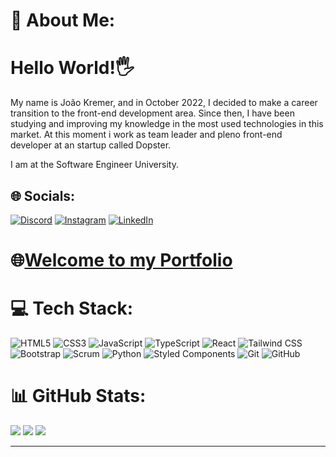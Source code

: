 # 💫 About Me:
<h1>Hello World!🖐 </h1>
My name is João Kremer, and in October 2022, I decided to make a career transition to the front-end development area. Since then, I have been studying and improving my knowledge in the most used technologies in this market. At this moment i work as team leader and pleno front-end developer at an startup called Dopster.

I am at the Software Engineer University.

## 🌐 Socials:
[![Discord](https://img.shields.io/badge/Discord-%237289DA.svg?logo=discord&logoColor=white)](https://discord.gg/joaokremer#2691) [![Instagram](https://img.shields.io/badge/Instagram-%23E4405F.svg?logo=Instagram&logoColor=white)](https://instagram.com/Joao_kremer) [![LinkedIn](https://img.shields.io/badge/LinkedIn-%230077B5.svg?logo=linkedin&logoColor=white)](https://linkedin.com/in/Joaokremer) 

<h1>🌐<a href="https://new-portfolio-self-six.vercel.app/">Welcome to my Portfolio </a> </h1>

# 💻 Tech Stack:
![HTML5](https://img.shields.io/badge/HTML5-E34F26?style=plastic&logo=html5&logoColor=white) ![CSS3](https://img.shields.io/badge/CSS3-1572B6?style=plastic&logo=css3&logoColor=white) ![JavaScript](https://img.shields.io/badge/JavaScript-F7DF1E?style=plastic&logo=javascript&logoColor=black) ![TypeScript](https://img.shields.io/badge/TypeScript-007ACC?style=plastic&logo=typescript&logoColor=white) ![React](https://img.shields.io/badge/React-20232A?style=plastic&logo=react&logoColor=61DAFB) ![Tailwind CSS](https://img.shields.io/badge/Tailwind_CSS-38B2AC?style=plastic&logo=tailwind-css&logoColor=white) ![Bootstrap](https://img.shields.io/badge/Bootstrap-563D7C?style=plastic&logo=bootstrap&logoColor=white) ![Scrum](https://img.shields.io/badge/Scrum-6DB33F?style=plastic&logo=scrum&logoColor=white) ![Python](https://img.shields.io/badge/Python-3776AB?style=plastic&logo=python&logoColor=white) ![Styled Components](https://img.shields.io/badge/styled--components-DB7093?style=plastic&logo=styled-components&logoColor=white) ![Git](https://img.shields.io/badge/Git-F05032?style=plastic&logo=git&logoColor=white) ![GitHub](https://img.shields.io/badge/GitHub-181717?style=plastic&logo=github&logoColor=white)

# 📊 GitHub Stats:
![](https://github-readme-stats.vercel.app/api?username=JoaoKremerDev&theme=radical&hide_border=false&include_all_commits=false&count_private=false)
![](https://github-readme-stats.vercel.app/api/top-langs/?username=JoaoKremerDev&theme=radical&hide_border=false&include_all_commits=false&count_private=false&layout=compact)
![](https://github-readme-streak-stats.herokuapp.com/?user=JoaoKremerDev&theme=radical&hide_border=false)


---------------------------------------------------------------------------------------------------------------------

